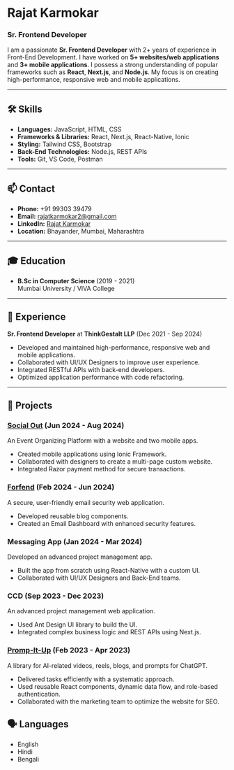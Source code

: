 # Rajat Karmokar  
### Sr. Frontend Developer  

I am a passionate **Sr. Frontend Developer** with 2+ years of experience in Front-End Development. I have worked on **5+ websites/web applications** and **3+ mobile applications**. I possess a strong understanding of popular frameworks such as **React**, **Next.js**, and **Node.js**. My focus is on creating high-performance, responsive web and mobile applications.

---

## 🛠 **Skills**
- **Languages:** JavaScript, HTML, CSS  
- **Frameworks & Libraries:** React, Next.js, React-Native, Ionic  
- **Styling:** Tailwind CSS, Bootstrap  
- **Back-End Technologies:** Node.js, REST APIs  
- **Tools:** Git, VS Code, Postman  

---

## 📫 **Contact**
- **Phone:** +91 99303 39479  
- **Email:** [rajatkarmokar2@gmail.com](mailto:rajatkarmokar2@gmail.com)  
- **LinkedIn:** [Rajat Karmokar](https://www.linkedin.com/in/rajat-karmokar-20a462221)  
- **Location:** Bhayander, Mumbai, Maharashtra  

---

## 🎓 **Education**
- **B.Sc in Computer Science** (2019 - 2021)  
  Mumbai University / VIVA College  

---

## 💼 **Experience**
**Sr. Frontend Developer** at **ThinkGestalt LLP** (Dec 2021 - Sep 2024)  
- Developed and maintained high-performance, responsive web and mobile applications.
- Collaborated with UI/UX Designers to improve user experience.
- Integrated RESTful APIs with back-end developers.
- Optimized application performance with code refactoring.

---

## 📂 **Projects**

### [Social Out](https://socialout.co) (Jun 2024 - Aug 2024)
An Event Organizing Platform with a website and two mobile apps.  
- Created mobile applications using Ionic Framework.
- Collaborated with designers to create a multi-page custom website.
- Integrated Razor payment method for secure transactions.

### [Forfend](https://forfend.co) (Feb 2024 - Jun 2024)
A secure, user-friendly email security web application.  
- Developed reusable blog components.
- Created an Email Dashboard with enhanced security features.

### Messaging App (Jan 2024 - Mar 2024)
Developed an advanced project management app.  
- Built the app from scratch using React-Native with a custom UI.
- Collaborated with UI/UX Designers and Back-End teams.

### CCD (Sep 2023 - Dec 2023)
An advanced project management web application.  
- Used Ant Design UI library to build the UI.
- Integrated complex business logic and REST APIs using Next.js.

### [Promp-It-Up](https://prompitup.com) (Feb 2023 - Apr 2023)
A library for AI-related videos, reels, blogs, and prompts for ChatGPT.  
- Delivered tasks efficiently with a systematic approach.
- Used reusable React components, dynamic data flow, and role-based authentication.
- Collaborated with the marketing team to optimize the website for SEO.

## 🗣 **Languages**
- English  
- Hindi  
- Bengali 

